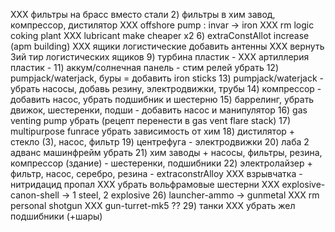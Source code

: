 XXX фильтры на брасс вместо стали
2) фильтры в хим завод, компрессор, дистилятор
XXX offshore pump : invar -> iron
XXX rm logic coking plant
XXX lubricant make cheaper x2
6) extraConstAllot increase (apm building)
XXX ящики логистические добавить антенны
XXX вернуть 3ий тир логистических ящиков
9) турбина пластик -
XXX артиллерия пластик -
11) аккум/солнечная панель - стим релей убрать
12) pumpjack/waterjack, буры = добавить iron sticks
13) pumpjack/waterjack - убрать насосы, добавь резину, электродвижки, трубы
14) компрессор - добавить насос, убрать подшибник и шестерню
15) баррелинг, убрать движок, шестеренки, подши - добавить насос и манипулятор
16) gas venting pump убрать (рецепт перенести в gas vent flare stack)
17) multipurpose funrace  убрать зависимость от хим
18) дистилятор + стекло (3), насос, фильтр
19) центрефуга - электродвижки
20) лаба 2 адванс машинфрейм убрать
21) хим заводы + насосы, фильтры, резина, компрессор (здание) - шестеренки, подшибники
22) электролайзер + фильтр, насос, серебро, резина - extraconstrAlloy
XXX взрывчатка - нитридацид пропал
XXX убрать вольфрамовые шестерни
XXX explosive-canon-shell -> 1 steel, 2 explosive
26) launcher-ammo -> gunmetal
XXX rm personal shotgun
XXX gun-turret-mk5 ??
29) танки
XXX убрать жел подшибники (+шары)